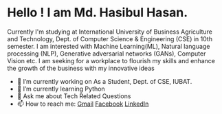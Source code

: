 # Hello ! I am Md. Hasibul Hasan.

Currently I'm studying at International University of Business Agriculture and Technology, Dept. of Computer Science & Engineering (CSE) in 10th semester. I am interested with Machine Learning(ML), Natural language processing (NLP), Generative adversarial networks (GANs), Computer Vision etc. I am seeking for a workplace to flourish my skills and enhance the growth of the business with my innovative ideas 

- 🔭 I’m currently working on As a Student, Dept. of CSE, IUBAT.
- 🌱 I’m currently learning Python
- 💬 Ask me about Tech Related Questions
- 📫 How to reach me: [Gmail](cse.mdhasibulhasan@gmail.com) [Facebook](facebook.com/mdhasibulhasan3137) [LinkedIn](https://www.linkedin.com/in/mdhasibulhasan3137) 


